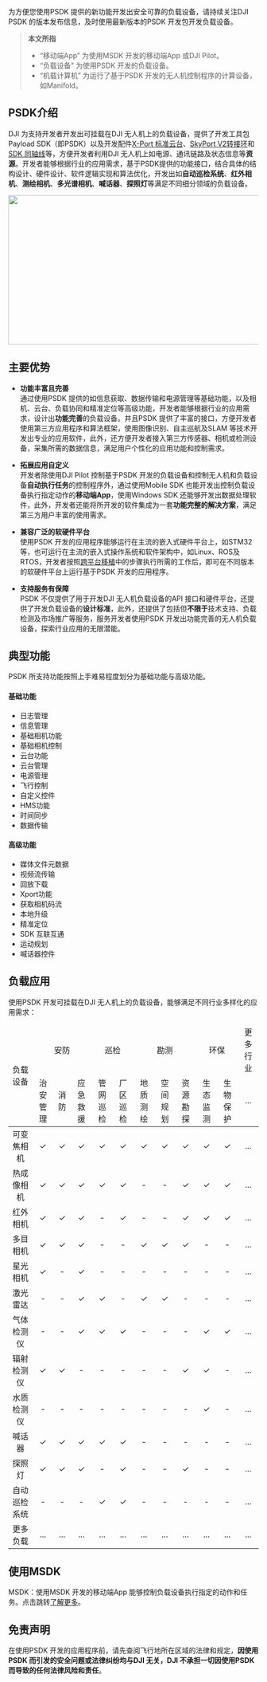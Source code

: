为方便您使用PSDK 提供的新功能开发出安全可靠的负载设备，请持续关注DJI PSDK 的版本发布信息，及时使用最新版本的PSDK 开发包开发负载设备。

> **本文所指** 
>
> * “移动端App” 为使用MSDK 开发的移动端App 或DJI Pilot。
> * “负载设备” 为使用PSDK 开发的负载设备。
> * “机载计算机” 为运行了基于PSDK 开发的无人机控制程序的计算设备，如Manifold。


## PSDK介绍
DJI 为支持开发者开发出可挂载在DJI 无人机上的负载设备，提供了开发工具包Payload SDK（即PSDK）以及开发配件[X-Port 标准云台](https://store.dji.com/cn/product/dji-x-port)、[SkyPort V2转接环](https://store.dji.com/cn/product/psdk-development-kit-v2)和[SDK 同轴线](https://store.dji.com/cn/product/osdk-round-ribbon-cable-set)等，方便开发者利用DJI 无人机上如电源、通讯链路及状态信息等**资源**。开发者能够根据行业的应用需求，基于PSDK提供的功能接口，结合具体的结构设计、硬件设计、软件逻辑实现和算法优化，开发出如**自动巡检系统**、**红外相机**、**测绘相机**、**多光谱相机**、**喊话器**、**探照灯**等满足不同细分领域的负载设备。


<div style="text-align: center"><p><span>
      <img src="https://terra-1-g.djicdn.com/84f990b0bbd145e6a3930de0c55d3b2b/admin/doc/a6e0eaf1-421e-4bbc-89e8-87b28fd4633d.png" width="1000" height="300"  style="vertical-align:middle" alt/></span></p>
</div>


## 主要优势

* **功能丰富且完善**<br/>
  通过使用PSDK 提供的如信息获取、数据传输和电源管理等基础功能，以及相机、云台、负载协同和精准定位等高级功能，开发者能够根据行业的应用需求，设计出**功能完善**的负载设备。并且PSDK 提供了丰富的接口，方便开发者使用第三方应用程序和算法框架，使用图像识别、自主巡航及SLAM 等技术开发出专业的应用软件，此外，还方便开发者接入第三方传感器、相机或检测设备，采集所需的数据信息，满足用户个性化的应用功能和控制需求。

* **拓展应用自定义**<br/>
  开发者除使用DJI Pilot 控制基于PSDK 开发的负载设备和控制无人机和负载设备**自动执行任务**的控制程序外，通过使用Mobile SDK 也能开发出控制负载设备执行指定动作的**移动端App**，使用Windows SDK 还能够开发出数据处理软件，此外，开发者还能将所开发的软件集成为一套**功能完整的解决方案**，满足第三方用户丰富的使用需求。

* **兼容广泛的软硬件平台**<br/>
  使用PSDK 开发的应用程序能够运行在主流的嵌入式硬件平台上，如STM32等，也可运行在主流的嵌入式操作系统和软件架构中，如Linux、ROS及RTOS，开发者按照[跨平台移植](https://developer.dji.com/doc/payload-sdk-tutorial/cn/quick-start/porting.html)中的步骤执行所需的工作后，即可在不同版本的软硬件平台上运行基于PSDK 开发的应用程序。

* **支持服务有保障**<br/>
  PSDK 不仅提供了用于开发DJI 无人机负载设备的API 接口和硬件平台，还提供了开发负载设备的**设计标准**，此外，还提供了包括但**不限于**技术支持、负载检测及市场推广等服务，服务开发者使用PSDK 开发出功能完善的无人机负载设备，探索行业应用的无限潜能。

## 典型功能

PSDK 所支持功能按照上手难易程度划分为基础功能与高级功能。

#### 基础功能
* 日志管理
* 信息管理
* 基础相机功能
* 基础相机控制
* 云台功能
* 云台管理
* 电源管理
* 飞行控制
* 自定义控件
* HMS功能
* 时间同步
* 数据传输


#### 高级功能
* 媒体文件元数据
* 视频流传输
* 回放下载
* Xport功能
* 获取相机码流
* 本地升级
* 精准定位
* SDK 互联互通
* 运动规划
* 喊话器控件




## 负载应用

使用PSDK 开发可挂载在DJI 无人机上的负载设备，能够满足不同行业多样化的应用需求：   

<table id="t1">
  <thead style="text-align:center">
    <tr>
      <td rowspan="2" >负载设备</td>
      <td colspan="3">安防</td>
      <td colspan="2">巡检</td>
      <td colspan="3">勘测</td>
      <td colspan="2">环保</td>
      <td colspan="1">更多行业</td>
    </tr>
    <tr>
      <td>治安管理</td>
      <td>消防</td>
      <td>应急救援</td>
      <td>管网巡检</td>
      <td>厂区巡检</td>
      <td>地质测绘</td>
      <td>空间规划</td>
      <td>资源勘探</td>
      <td>生态监测</td>
      <td>生物保护</td>
      <td>...</td>
    </tr>
  </thead>
  <tbody style="text-align:center">
    <tr>
      <td>可变焦相机</td>
      <td> ✓ </td>
      <td> ✓ </td>
      <td> ✓ </td>
      <td> ✓ </td>
      <td> ✓ </td>
      <td> ✓ </td>
      <td> ✓ </td>
      <td> ✓ </td>
      <td> ✓ </td>
      <td> ✓ </td>
      <td> ... </td>
    </tr>
    <tr>
      <td>热成像相机</td>
      <td> ✓ </td>
      <td> ✓ </td>
      <td> ✓ </td>
      <td> ✓ </td>
      <td> ✓ </td>
      <td> - </td>
      <td> - </td>
      <td> ✓ </td>
      <td> ✓ </td>
      <td> ✓ </td>
      <td> ... </td>
    </tr>
    <tr>
      <td>红外相机</td>
      <td> ✓ </td>
      <td> ✓ </td>
      <td> ✓ </td>
      <td> - </td>
      <td> ✓ </td>
      <td> - </td>
      <td> - </td>
      <td> ✓ </td>
      <td> ✓ </td>
      <td> ✓ </td>
      <td> ... </td>
    </tr>
    <tr>
      <td>多目相机</td>
      <td> ✓ </td>
      <td> ✓ </td>
      <td> ✓ </td>
      <td> - </td>
      <td> - </td>
      <td> ✓ </td>
      <td> ✓ </td>
      <td> ✓ </td>
      <td> - </td>
      <td> - </td>
      <td> ... </td>
    </tr>
    <tr>
      <td>星光相机</td>
      <td> ✓ </td>
      <td> - </td>
      <td> ✓ </td>
      <td> - </td>
      <td> - </td>
      <td> - </td>
      <td> - </td>
      <td> - </td>
      <td> - </td>
      <td> - </td>
      <td> ... </td>
    </tr>
    <tr>
      <td>激光雷达</td>
      <td> - </td>
      <td> - </td>
      <td> ✓ </td>
      <td> ✓ </td>
      <td> - </td>
      <td> ✓ </td>
      <td> ✓ </td>
      <td> - </td>
      <td> - </td>
      <td> - </td>
      <td> ... </td>
    </tr>
    <tr>
      <td>气体检测仪</td>
      <td> - </td>
      <td> - </td>
      <td> ✓ </td>
      <td> ✓ </td>
      <td> ✓ </td>
      <td> - </td>
      <td> - </td>
      <td> - </td>
      <td> ✓ </td>
      <td> ✓ </td>
      <td> ... </td>
    </tr>
    <tr>
      <td>辐射检测仪</td>
      <td> ✓ </td>
      <td> ✓ </td>
      <td> - </td>
      <td> - </td>
      <td> - </td>
      <td> - </td>
      <td> - </td>
      <td> ✓ </td>
      <td> ✓ </td>
      <td> - </td>
      <td> ... </td>
    </tr>
    <tr>
      <td>水质检测仪</td>
      <td> - </td>
      <td> - </td>
      <td> - </td>
      <td> - </td>
      <td> - </td>
      <td> - </td>
      <td> - </td>
      <td> - </td>
      <td> ✓ </td>
      <td> - </td>
      <td> ... </td>
    </tr>
    <tr>
      <td>喊话器</td>
      <td> ✓ </td>
      <td> ✓ </td>
      <td> ✓ </td>
      <td> ✓ </td>
      <td> ✓ </td>
      <td> - </td>
      <td> - </td>
      <td> - </td>
      <td> - </td>
      <td> - </td>
      <td> ... </td>
    </tr>
    <tr>
      <td>探照灯</td>
      <td> ✓ </td>
      <td> ✓ </td>
      <td> ✓ </td>
      <td> - </td>
      <td> ✓ </td>
      <td> - </td>
      <td> - </td>
      <td> ✓ </td>
      <td> - </td>
      <td> - </td>
      <td> ... </td>
    </tr>
    <tr>
      <td>自动巡检系统</td>
      <td> - </td>
      <td> - </td>
      <td> - </td>
      <td> ✓ </td>
      <td> ✓ </td>
      <td> - </td>
      <td> - </td>
      <td> - </td>
      <td> - </td>
      <td> - </td>
      <td> ... </td>
    </tr>
    <tr>
    <tr>
      <td>更多负载</td>
      <td> ... </td>
      <td> ... </td>
      <td> ... </td>
      <td> ... </td>
      <td> ... </td>
      <td> ... </td>
      <td> ... </td>
      <td> ... </td>
      <td> ... </td>
      <td> ... </td>
      <td> ... </td>
    </tr>
    </tr>
  </tbody>
</table>



## 使用MSDK

MSDK：使用MSDK 开发的移动端App 能够控制负载设备执行指定的动作和任务。点击跳转[了解更多](https://developer.dji.com/doc/mobile-sdk-tutorial/cn/)。



## 免责声明

在使用PSDK 开发的应用程序前，请先查阅飞行地所在区域的法律和规定，**因使用PSDK 而引发的安全问题或法律纠纷均与DJI 无关，DJI 不承担一切因使用PSDK 而导致的任何法律风险和责任**。